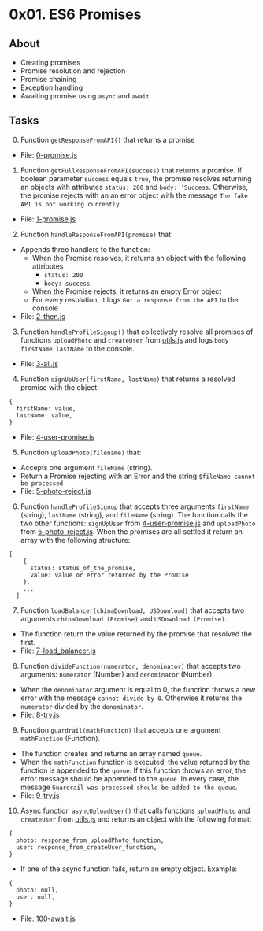 # 0x01. ES6 Promises
## About

- Creating promises
- Promise resolution and rejection
- Promise chaining
- Exception handling
- Awaiting promise using `async` and `await`

## Tasks
0. Function `getResponseFromAPI()` that returns a promise
- File: [0-promise.js](0-promise.js)
1. Function `getFullResponseFromAPI(success)` that returns a promise. If boolean parameter `success` equals `true`, the promise resolves returning an objects with attributes `status: 200` and `body: 'Success`. Otherwise, the promise rejects with an an error object with the message `The fake API is not working currently`.
- File: [1-promise.js](1-promise.js)

2. Function `handleResponseFromAPI(promise)` that:
- Appends three handlers to the function:
    - When the Promise resolves, it returns an object with the following attributes
        - `status: 200`
        - `body: success`
    - When the Promise rejects, it returns an empty Error object
    - For every resolution, it logs `Got a response from the API` to the console
- File: [2-then.js](2-then.js)

3. Function `handleProfileSignup()` that collectively resolve all promises of functions `uploadPhoto` and `createUser` from [utils.js](utils.js) and logs `body firstName lastName` to the console.
- File: [3-all.js](3-all.js)

4. Function `signUpUser(firstName, lastName)` that returns a resolved promise with the object:
```
{
  firstName: value,
  lastName: value,
}
```
- File: [4-user-promise.js](4-user-promise.js)

5. Function `uploadPhoto(filename)` that:
- Accepts one argument `fileName` (string).
- Return a Promise rejecting with an Error and the string `$fileName cannot be processed`
- File: [5-photo-reject.js](5-photo-reject.js)

6. Function `handleProfileSignup` that accepts three arguments `firstName` (string), `lastName` (string), and `fileName` (string). The function calls the two other functions: `signUpUser` from [4-user-promise.js](4-user-promise.js) and `uploadPhoto` from [5-photo-reject.js](5-photo-reject.js). When the promises are all settled it return an array with the following structure:
```
[
    {
      status: status_of_the_promise,
      value: value or error returned by the Promise
    },
    ...
  ]
```
7. Function `loadBalancer(chinaDownload, USDownload)` that accepts two arguments `chinaDownload (Promise)` and `USDownload (Promise)`.
- The function return the value returned by the promise that resolved the first.
- File: [7-load_balancer.js](7-load_balancer.js)

8. Function `divideFunction(numerator, denominator)` that accepts two arguments: `numerator` (Number) and `denominator` (Number).
- When the `denominator` argument is equal to 0, the function throws a new error with the message `cannot divide by 0`. Otherwise it returns the `numerator` divided by the `denominator`.
- File: [8-try.js](8-try.js)

9. Function `guardrail(mathFunction)` that accepts one argument `mathFunction` (Function).
- The function creates and returns an array named `queue`.
- When the `mathFunction` function is executed, the value returned by the function is appended to the `queue`. If this function throws an error, the error message should be appended to the `queue`. In every case, the message `Guardrail was processed should be added to the queue`. 
- File: [9-try.js](9-try.js)

10. Async function `asyncUploadUser()` that calls functions `uploadPhoto` and `createUser` from [utils.js](utils.js) and returns an object with the following format:
```
{
  photo: response_from_uploadPhoto_function,
  user: response_from_createUser_function,
}
```
- If one of the async function fails, return an empty object. Example:
```
{
  photo: null,
  user: null,
}
```
- File: [100-await.js](100-await.js)
